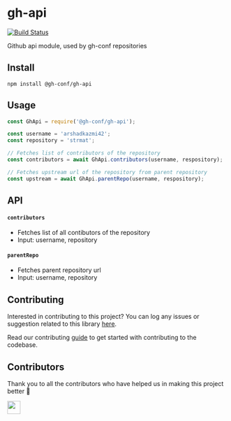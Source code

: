# gh-api

[![Build Status](https://api.travis-ci.com/gh-conf/gh-api?branch=master)](https://api.travis-ci.com/gh-conf/gh-api)

Github api module, used by gh-conf repositories

## Install

```
npm install @gh-conf/gh-api
```

## Usage

```js
const GhApi = require('@gh-conf/gh-api');

const username = 'arshadkazmi42';
const repository = 'strmat';

// Fetches list of contributors of the repository
const contributors = await GhApi.contributors(username, respository);

// Fetches upstream url of the repository from parent repository
const upstream = await GhApi.parentRepo(username, respository);
```

## API

#### `contributors`

- Fetches list of all contibutors of the repository
- Input: username, repository

#### `parentRepo`

- Fetches parent repository url
- Input: username, repository

## Contributing

Interested in contributing to this project?
You can log any issues or suggestion related to this library [here](https://github.com/gh-conf/gh-api/issues/new).

Read our contributing [guide](CONTRIBUTING.md) to get started with contributing to the codebase.

## Contributors

Thank you to all the contributors who have helped us in making this project better 🙌

<a href="https://github.com/arshadkazmi42"><img src="https://github.com/arshadkazmi42.png" width="30" /></a>